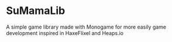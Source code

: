 # SuMamaLib
A simple game library made with Monogame for more easily game development inspired in HaxeFlixel and Heaps.io
